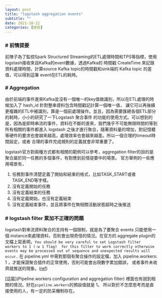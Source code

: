 ```yaml
---
layout: post
title: "logstash aggregation events"
subtitle: ""
date: 2021-10-22
categories: [技術]
---
```


### # 前情提要

前陣子為了監控Spark Structured Streaming的ETL處理時間和TPS等指標，使用logstash接收來自Kafka的event數據，透過Kafka的
時間戳 CreateTime 來記錄資料處理時間，計算source Kafka topic的時間戳和sink端的 Kafka topic 的差值，可以得到這筆
event在ETL的耗時。


### # Aggregation

由於前端的事件進來Kafka並沒有一個唯一的key值做識別，所以在ETL處理的時候加入了 hash_id 針對整串資料包含時間戳記計算一個唯一值，
讓它可以再後續更複雜的ETL中被識別，算是一個前處理操作。並且，因為需要匯總各個ETL部分的耗時，小小的研究了一下Logstash 聚合事件
的功能的使用方式。可以想到的是，因為是即時串流的事件，資料在不斷的進來，我們幾乎不可能無限時間的等到所有相關的事件都進入 logstash
之後才進行聚合，隨著資料量的增加，對記憶體等硬件的要求也會越來越高，處理效率也會越來越差。所以一個合理的timeout時間設定，或者
合理的事件完成規則的定義就會非常重要了。

logstash官方對兩種方式都有相關的範例可以參考，aggregation filter的目的是聚合屬於同一任務的多個事件，有對應到前情提要中的場景。
官方舉例的一些應用場景有，

1. 任務對事件清楚定義了開始和結束的格式，比如TASK_START或者TASK_END等字樣。
2. 沒有定義開始的任務
3. 沒有定義結束的任務
4. 沒有定義開始，也沒有定義結束
5. 沒有定義結束事件，並且將事件在無相關活動狀態超時之後推送


### # logstash filter 累加不正確的問題

logstash對串流資料聚合的支持有一個限制，就是為了要聚合 events 只能使用一個 instance來處理資料，否則會出現奇怪的情況。在官方的
aggregate plugin的文檔上寫表明，`You should be very careful to set Logstash filter workers to 1 (-w 1 flag) 
for this filter to work correctly otherwise events may be processed out of sequence and unexpected results will occur.`
在 pipeline.yml 中需對那個有聚合操作的設定檔，加入 pipeline.workers: 1 ，才能保證聚合插件的正常使用，否則可能會出現數字累加錯誤，
或者事件未收齊就推送的現象。([ref](https://www.elastic.co/guide/en/logstash/current/plugins-filters-aggregate.html))

[這篇](Pipeline.workers configuration and aggregation filter) 裡面也有說到相關的情況。好在`pipeline.workers`的預設值就是 1。
所以對於不怎麼思考而是直接使用的人，有一定的防呆機制存在。
